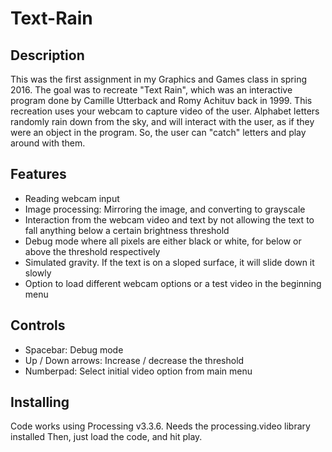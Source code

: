 # Text-Rain

## Description
This was the first assignment in my Graphics and Games class in spring 2016. The goal was to recreate "Text Rain", which was an interactive program done by Camille Utterback and Romy Achituv back in 1999. This recreation uses your webcam to capture video of the user. Alphabet letters randomly rain down from the sky, and will interact with the user, as if they were an object in the program. So, the user can "catch" letters and play around with them.

## Features
- Reading webcam input
- Image processing: Mirroring the image, and converting to grayscale
- Interaction from the webcam video and text by not allowing the text to fall anything below a certain brightness threshold
- Debug mode where all pixels are either black or white, for below or above the threshold respectively
- Simulated gravity. If the text is on a sloped surface, it will slide down it slowly
- Option to load different webcam options or a test video in the beginning menu

## Controls
- Spacebar: Debug mode
- Up / Down arrows: Increase / decrease the threshold
- Numberpad: Select initial video option from main menu

## Installing
Code works using Processing v3.3.6. Needs the processing.video library installed
Then, just load the code, and hit play.
